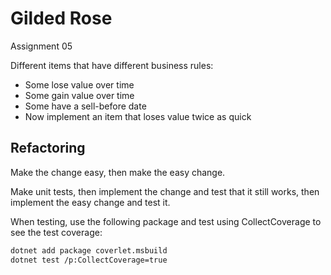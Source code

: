 # Gilded Rose

Assignment 05

Different items that have different business rules:

- Some lose value over time
- Some gain value over time
- Some have a sell-before date
- Now implement an item that loses value twice as quick

## Refactoring

Make the change easy, then make the easy change.

Make unit tests, then implement the change and test that it still works, then implement the easy change and test it.

When testing, use the following package and test using CollectCoverage to see the test coverage:

```sh
dotnet add package coverlet.msbuild
dotnet test /p:CollectCoverage=true
```
